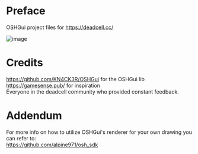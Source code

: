 # Preface
OSHGui project files for https://deadcell.cc/

![image](https://i.imgur.com/93zfcLP.png)

# Credits
https://github.com/KN4CK3R/OSHGui for the OSHGui lib  
https://gamesense.pub/ for inspiration  
Everyone in the deadcell community who provided constant feedback.

# Addendum
For more info on how to utilize OSHGui's renderer for your own drawing you can refer to:   
https://github.com/alpine971/osh_sdk
